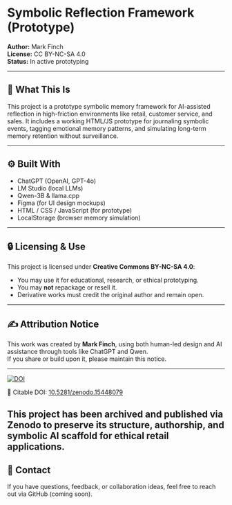 # Symbolic Reflection Framework (Prototype)

**Author:** Mark Finch  
**License:** CC BY-NC-SA 4.0  
**Status:** In active prototyping

---

## 🧠 What This Is

This project is a prototype symbolic memory framework for AI-assisted reflection in high-friction environments like retail, customer service, and sales. It includes a working HTML/JS prototype for journaling symbolic events, tagging emotional memory patterns, and simulating long-term memory retention without surveillance.

---

## ⚙️ Built With

- ChatGPT (OpenAI, GPT-4o)
- LM Studio (local LLMs)
- Qwen-3B & llama.cpp
- Figma (for UI design mockups)
- HTML / CSS / JavaScript (for prototype)
- LocalStorage (browser memory simulation)

---

## 🔒 Licensing & Use

This project is licensed under **Creative Commons BY-NC-SA 4.0**:
- You may use it for educational, research, or ethical prototyping.
- You may **not** repackage or resell it.
- Derivative works must credit the original author and remain open.

---

## ✍️ Attribution Notice

This work was created by **Mark Finch**, using both human-led design and AI assistance through tools like ChatGPT and Qwen.  
If you share or build upon it, please maintain this notice.

---
[![DOI](https://zenodo.org/badge/DOI/10.5281/zenodo.15448079.svg)](https://doi.org/10.5281/zenodo.15448079)

📌 Citable DOI: [10.5281/zenodo.15448079](https://doi.org/10.5281/zenodo.15448079)

This project has been archived and published via Zenodo to preserve its structure, authorship, and symbolic AI scaffold for ethical retail applications.
---
## 💬 Contact

If you have questions, feedback, or collaboration ideas, feel free to reach out via GitHub (coming soon).

